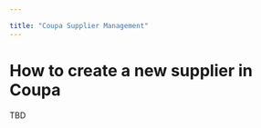 ```yaml
---

title: "Coupa Supplier Management"
---
```


<link rel="stylesheet" type="text/css" href="/stylesheets/biztech.css" />







# How to create a new supplier in Coupa

TBD
